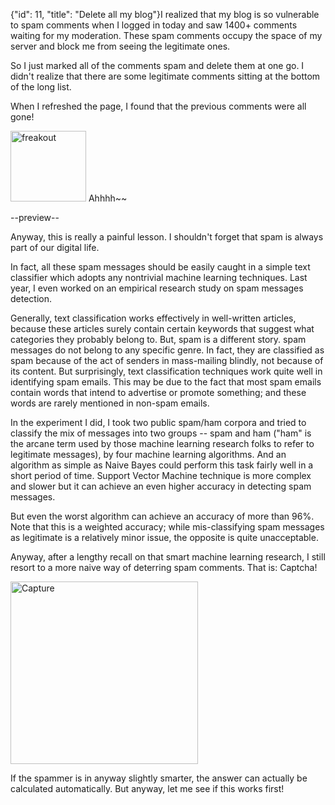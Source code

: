 {"id": 11, "title": "Delete all my blog"}I realized that my blog is so vulnerable to spam comments when I logged in today and saw 1400+ comments waiting for my moderation. These spam comments occupy the space of my server and block me from seeing the legitimate ones.

So I just marked all of the comments spam and delete them at one go. I didn't realize that there are some legitimate comments sitting at the bottom of the long list.

When I refreshed the page, I found that the previous comments were all gone!

<a href="http://blog.zvaya.com/wp-content/uploads/2014/08/freakout.png"><img class="alignnone size-full wp-image-56" src="http://blog.zvaya.com/wp-content/uploads/2014/08/freakout.png" alt="freakout" width="121" height="113" /></a> Ahhhh~~

--preview--

Anyway, this is really a painful lesson. I shouldn't forget that spam is always part of our digital life.

In fact, all these spam messages should be easily caught in a simple text classifier which adopts any nontrivial machine learning techniques. Last year, I even worked on an empirical research study on spam messages detection.

Generally, text classification works effectively in well-written articles, because these articles surely contain certain keywords that suggest what categories they probably belong to. But, spam is a different story. spam messages do not belong to any specific genre. In fact, they are classified as spam because of the act of senders in mass-mailing blindly, not because of its content. But surprisingly, text classification techniques work quite well in identifying spam emails. This may be due to the fact that most spam emails contain words that intend to advertise or promote something; and these words are rarely mentioned in non-spam emails.

In the experiment I did, I took two public spam/ham corpora and tried to classify the mix of messages into two groups -- spam and ham ("ham" is the arcane term used by those machine learning research folks to refer to legitimate messages), by four machine learning algorithms. And an algorithm as simple as Naive Bayes could perform this task fairly well in a short period of time. Support Vector Machine technique is more complex and slower but it can achieve an even higher accuracy in detecting spam messages.

But even the worst algorithm can achieve an accuracy of more than 96%. Note that this is a weighted accuracy; while mis-classifying spam messages as legitimate is a relatively minor issue, the opposite is quite unacceptable.

Anyway, after a lengthy recall on that smart machine learning research, I still resort to a more naive way of deterring spam comments. That is: Captcha!

<a href="http://blog.zvaya.com/wp-content/uploads/2014/08/Capture1.png"><img class="alignnone size-medium wp-image-58" src="http://blog.zvaya.com/wp-content/uploads/2014/08/Capture1.png" alt="Capture" width="300" height="292" /></a>

If the spammer is in anyway slightly smarter, the answer can actually be calculated automatically. But anyway, let me see if this works first!

&nbsp;